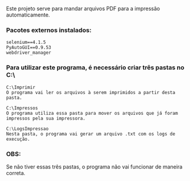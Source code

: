 Este projeto serve para mandar arquivos PDF para a impressão automaticamente.

### Pacotes externos instalados:
    selenium==4.1.5
    PyAutoGUI==0.9.53
    webdriver_manager

### Para utilizar este programa, é necessário criar três pastas no C:\
    C:\Imprimir
    O programa vai ler os arquivos à serem imprimidos a partir desta pasta.
    
    C:\Impressos
    O programa utiliza essa pasta para mover os arquivos que já foram impressos pela sua impressora.

    C:\LogsImpressao
    Nesta pasta, o programa vai gerar um arquivo .txt com os logs de execução.

### OBS:
Se não tiver essas três pastas, o programa não vai funcionar de maneira correta.
